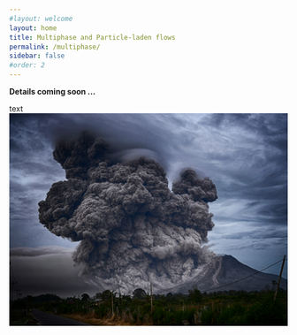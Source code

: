 ```yaml
---
#layout: welcome
layout: home
title: Multiphase and Particle-laden flows
permalink: /multiphase/
sidebar: false
#order: 2
---
```


**Details coming soon ...**
<!-- <img src="/assets/img/Mount_Sinabung_Indonesia.jpg" width="300" height=auto> -->
<div class="container">
    <div class="gallery-image">
        <div class="Details coming soon ...">text</div>
        <img src="/assets/img/Mount_Sinabung_Indonesia.jpg" alt="image">
    </div>
</div>
